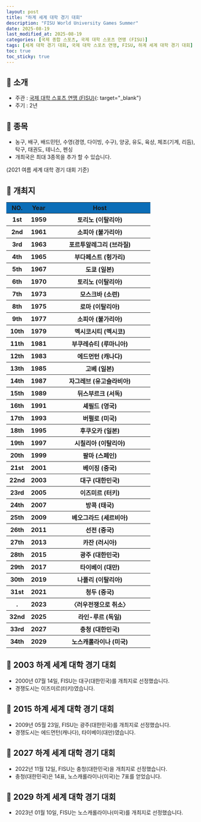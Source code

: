 ```yaml
---
layout: post
title: "하계 세계 대학 경기 대회"
description: "FISU World University Games Summer"
date: 2025-08-19
last_modified_at: 2025-08-19
categories: [국제 종합 스포츠, 국제 대학 스포츠 연맹 (FISU)]
tags: [세계 대학 경기 대회, 국제 대학 스포츠 연맹, FISU, 하계 세계 대학 경기 대회]
toc: true
toc_sticky: true
---
```

## 📜 소개
* 주관 : [국제 대학 스포츠 연맹 (FISU)](https://www.fisu.net/){: target="_blank"}
* 주기 : 2년

## 📜 종목
* 농구, 배구, 배드민턴, 수영(경영, 다이빙, 수구), 양궁, 유도, 육상, 체조(기계, 리듬), 탁구, 태권도, 테니스, 펜싱
* 개최국은 최대 3종목을 추가 할 수 있습니다.

(2021 여름 세계 대학 경기 대회 기준)

## 📜 개최지
<html>

<head>
    <meta charset="UTF-8">
</head>

<body>
    <table>
        <tr style="background: #0B6DB7;">
            <th style="width: 15%; font-weight: bold;">NO.</th>
            <th style="width: 15%; font-weight: bold;">Year</th>
            <th style="width: 70%; font-weight: bold;">Host</th>
        </tr>
        <tr>
            <th>1st</th>
            <th>1959</th>
            <th>토리노 (이탈리아)</th>
        </tr>
        <tr>
            <th>2nd</th>
            <th>1961</th>
            <th>소피아 (불가리아)</th>
        </tr>
        <tr>
            <th>3rd</th>
            <th>1963</th>
            <th>포르투알레그리 (브라질)</th>
        </tr>
        <tr>
            <th>4th</th>
            <th>1965</th>
            <th>부다페스트 (헝가리)</th>
        </tr>
        <tr>
            <th>5th</th>
            <th>1967</th>
            <th>도쿄 (일본)</th>
        </tr>
        <tr>
            <th>6th</th>
            <th>1970</th>
            <th>토리노 (이탈리아)</th>
        </tr>
        <tr>
            <th>7th</th>
            <th>1973</th>
            <th>모스크바 (소련)</th>
        </tr>
        <tr>
            <th>8th</th>
            <th>1975</th>
            <th>로마 (이탈리아)</th>
        </tr>
        <tr>
            <th>9th</th>
            <th>1977</th>
            <th>소피아 (불가리아)</th>
        </tr>
        <tr>
            <th>10th</th>
            <th>1979</th>
            <th>멕시코시티 (멕시코)</th>
        </tr>
        <tr>
            <th>11th</th>
            <th>1981</th>
            <th>부쿠레슈티 (루마니아)</th>
        </tr>
        <tr>
            <th>12th</th>
            <th>1983</th>
            <th>에드먼턴 (캐나다)</th>
        </tr>
        <tr>
            <th>13th</th>
            <th>1985</th>
            <th>고베 (일본)</th>
        </tr>
        <tr>
            <th>14th</th>
            <th>1987</th>
            <th>자그레브 (유고슬라비아)</th>
        </tr>
        <tr>
            <th>15th</th>
            <th>1989</th>
            <th>뒤스부르크 (서독)</th>
        </tr>
        <tr>
            <th>16th</th>
            <th>1991</th>
            <th>셰필드 (영국)</th>
        </tr>
        <tr>
            <th>17th</th>
            <th>1993</th>
            <th>버펄로 (미국)</th>
        </tr>
        <tr>
            <th>18th</th>
            <th>1995</th>
            <th>후쿠오카 (일본)</th>
        </tr>
        <tr>
            <th>19th</th>
            <th>1997</th>
            <th>시칠리아 (이탈리아)</th>
        </tr>
        <tr>
            <th>20th</th>
            <th>1999</th>
            <th>팔마 (스페인)</th>
        </tr>
        <tr>
            <th>21st</th>
            <th>2001</th>
            <th>베이징 (중국)</th>
        </tr>
        <tr>
            <th><span class="korea-host">22nd</span></th>
            <th><span class="korea-host">2003</span></th>
            <th><span class="korea-host">대구 (대한민국)</span></th>
        </tr>
        <tr>
            <th>23rd</th>
            <th>2005</th>
            <th>이즈미르 (터키)</th>
        </tr>
        <tr>
            <th>24th</th>
            <th>2007</th>
            <th>방콕 (태국)</th>
        </tr>
        <tr>
            <th>25th</th>
            <th>2009</th>
            <th>베오그라드 (세르비아)</th>
        </tr>
        <tr>
            <th>26th</th>
            <th>2011</th>
            <th>선전 (중국)</th>
        </tr>
        <tr>
            <th>27th</th>
            <th>2013</th>
            <th>카잔 (러시아)</th>
        </tr>
        <tr>
            <th><span class="korea-host">28th</span></th>
            <th><span class="korea-host">2015</span></th>
            <th><span class="korea-host">광주 (대한민국)</span></th>
        </tr>
        <tr>
            <th>29th</th>
            <th>2017</th>
            <th>타이베이 (대만)</th>
        </tr>
        <tr>
            <th>30th</th>
            <th>2019</th>
            <th>나폴리 (이탈리아)</th>
        </tr>
        <tr>
            <th>31st</th>
            <th>2021</th>
            <th>청두 (중국)</th>
        </tr>
        <tr>
            <th>.</th>
            <th>2023</th>
            <th>〈러우전쟁으로 취소〉</th>
        </tr>
        <tr>
            <th>32nd</th>
            <th>2025</th>
            <th>라인-루르 (독일)</th>
        </tr>
        <tr>
            <th><span class="korea-host">33rd</span></th>
            <th><span class="korea-host">2027</span></th>
            <th><span class="korea-host">충청 (대한민국)</span></th>
        </tr>
        <tr>
            <th>34th</th>
            <th>2029</th>
            <th>노스캐롤라이나 (미국)</th>
        </tr>
    </table>
</body>

</html>

## 📜 2003 하계 세계 대학 경기 대회
* 2000년 07월 14일, FISU는 <span class="korea-host">대구(대한민국)</span>를 개최지로 선정했습니다.
* 경쟁도시는 이즈미르(터키)였습니다.

## 📜 2015 하계 세계 대학 경기 대회
* 2009년 05월 23일, FISU는 <span class="korea-host">광주(대한민국)</span>를 개최지로 선정했습니다.
* 경쟁도시는 에드먼턴(캐나다), 타이베이(대만)였습니다.

## 📜 2027 하계 세계 대학 경기 대회
* 2022년 11월 12일, FISU는 <span class="korea-host">충청(대한민국)</span>을 개최지로 선정했습니다.
* <span class="korea-host">충청(대한민국)</span>은 14표, 노스캐롤라이나(미국)는 7표를 얻었습니다.

## 📜 2029 하계 세계 대학 경기 대회
* 2023년 01월 10일, FISU는 <span class="foreign-host">노스캐롤라이나(미국)</span>를 개최지로 선정했습니다.
